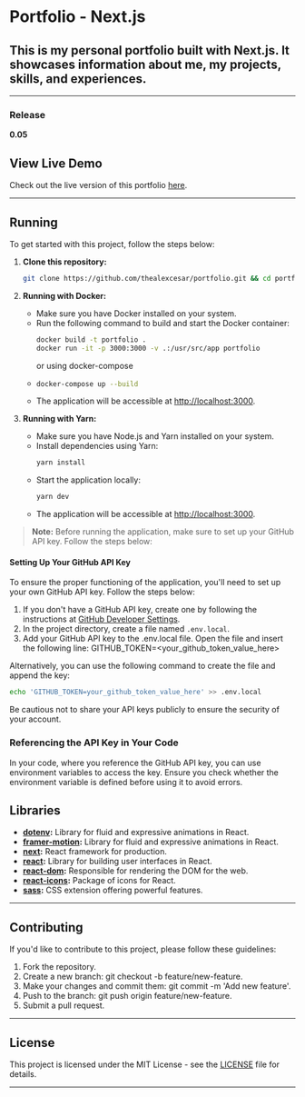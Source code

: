 # Portfolio - Next.js

## This is my personal portfolio built with Next.js. It showcases information about me, my projects, skills, and experiences.

---

### Release
**0.05**

## View Live Demo
Check out the live version of this portfolio [here](https://alexcesar.dev).

[//]: # (TODO ADD IMAGE)

---

## Running

To get started with this project, follow the steps below:

1. **Clone this repository:**

   ```bash
   git clone https://github.com/thealexcesar/portfolio.git && cd portfolio
   ```

2. **Running with Docker:**
    - Make sure you have Docker installed on your system.
    - Run the following command to build and start the Docker container:
      ```bash 
      docker build -t portfolio .
      docker run -it -p 3000:3000 -v .:/usr/src/app portfolio
      ```
      or using docker-compose
    - ```bash
      docker-compose up --build
      ```
    - The application will be accessible at [http://localhost:3000](http://localhost:3000).

3. **Running with Yarn:**
    - Make sure you have Node.js and Yarn installed on your system.
    - Install dependencies using Yarn:
      ```bash
      yarn install
      ```
    - Start the application locally:
      ```bash
      yarn dev
      ```
    - The application will be accessible at [http://localhost:3000](http://localhost:3000).

> **Note:** Before running the application, make sure to set up your GitHub API key. Follow the steps below:

#### Setting Up Your GitHub API Key

To ensure the proper functioning of the application, you'll need to set up your own GitHub API key. Follow the steps below:

1. If you don't have a GitHub API key, create one by following the instructions at [GitHub Developer Settings](https://github.com/settings/developers).
2. In the project directory, create a file named `.env.local`.
3. Add your GitHub API key to the .env.local file. Open the file and insert the following line:
GITHUB_TOKEN=<your_github_token_value_here>

Alternatively, you can use the following command to create the file and append the key:
```bash
echo 'GITHUB_TOKEN=your_github_token_value_here' >> .env.local
```
Be cautious not to share your API keys publicly to ensure the security of your account.

### Referencing the API Key in Your Code

In your code, where you reference the GitHub API key, you can use environment variables to access the key.
Ensure you check whether the environment variable is defined before using it to avoid errors.

## Libraries

- **[dotenv](https://www.npmjs.com/package/dotenv):** Library for fluid and expressive animations in React.
- **[framer-motion](https://www.framer.com/api/motion/):** Library for fluid and expressive animations in React.
- **[next](https://nextjs.org/docs/getting-started):** React framework for production.
- **[react](https://reactjs.org/docs/getting-started.html):** Library for building user interfaces in React.
- **[react-dom](https://reactjs.org/docs/react-dom.html):** Responsible for rendering the DOM for the web.
- **[react-icons](https://react-icons.github.io/react-icons/):** Package of icons for React.
- **[sass](https://sass-lang.com/documentation):** CSS extension offering powerful features.

---

## Contributing

If you'd like to contribute to this project, please follow these guidelines:

1. Fork the repository.
2. Create a new branch: git checkout -b feature/new-feature.
3. Make your changes and commit them: git commit -m 'Add new feature'.
4. Push to the branch: git push origin feature/new-feature.
5. Submit a pull request.

---

## License

This project is licensed under the MIT License - see the [LICENSE](https://github.com/thealexcesar/portfolio/blob/main/LICENSE) file for details.

---
